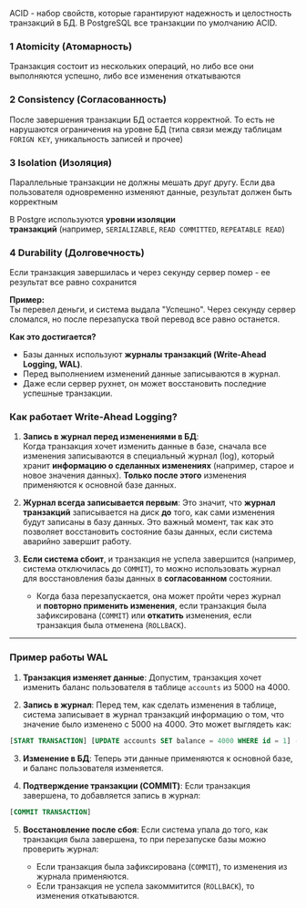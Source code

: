 ACID - набор свойств, которые гарантируют надежность и целостность транзакций в БД. В PostgreSQL все транзакции по умолчанию ACID.
### **1 Atomicity (Атомарность)**

Транзакция состоит из нескольких операций, но либо все они выполняются успешно, либо все изменения откатываются

### **2 Consistency (Согласованность)**

После завершения транзакции БД остается корректной. То есть не нарушаются ограничения на уровне БД (типа связи между таблицам `FORIGN KEY`, уникальность записей и прочее)

### **3 Isolation (Изоляция)**

Параллельные транзакции не должны мешать друг другу. Если два пользователя одновременно изменяют данные, результат должен быть корректным

В Postgre используются **уровни изоляции транзакций** (например, `SERIALIZABLE`, `READ COMMITTED`, `REPEATABLE READ`)

### **4 Durability (Долговечность)**

Если транзакция завершилась и через секунду сервер помер - ее результат все равно сохранится 

**Пример:**  
Ты перевел деньги, и система выдала "Успешно". Через секунду сервер сломался, но после перезапуска твой перевод все равно останется.

**Как это достигается?**

- Базы данных используют **журналы транзакций (Write-Ahead Logging, WAL)**.
- Перед выполнением изменений данные записываются в журнал.
- Даже если сервер рухнет, он может восстановить последние успешные транзакции.

### Как работает Write-Ahead Logging?

1. **Запись в журнал перед изменениями в БД**:  
    Когда транзакция хочет изменить данные в базе, сначала все изменения записываются в специальный журнал (log), который хранит **информацию о сделанных изменениях** (например, старое и новое значения данных). **Только после этого** изменения применяются к основной базе данных.
    
2. **Журнал всегда записывается первым**: Это значит, что **журнал транзакций** записывается на диск **до** того, как сами изменения будут записаны в базу данных. Это важный момент, так как это позволяет восстановить состояние базы данных, если система аварийно завершит работу.
    
3. **Если система сбоит**, и транзакция не успела завершится (например, система отключилась до `COMMIT`), то можно использовать журнал для восстановления базы данных в **согласованном** состоянии.
    
    - Когда база перезапускается, она может пройти через журнал и **повторно применить изменения**, если транзакция была зафиксирована (`COMMIT`) или **откатить** изменения, если транзакция была отменена (`ROLLBACK`).

---

### Пример работы WAL

1. **Транзакция изменяет данные**: Допустим, транзакция хочет изменить баланс пользователя в таблице `accounts` из 5000 на 4000.
    
2. **Запись в журнал**: Перед тем, как сделать изменения в таблице, система записывает в журнал транзакций информацию о том, что значение было изменено с 5000 на 4000. Это может выглядеть как:

```sql
[START TRANSACTION] [UPDATE accounts SET balance = 4000 WHERE id = 1] - старое значение 5000
```
    
3. **Изменение в БД**: Теперь эти данные применяются к основной базе, и баланс пользователя изменяется.
    
4. **Подтверждение транзакции (COMMIT)**: Если транзакция завершена, то добавляется запись в журнал:
    
```sql
[COMMIT TRANSACTION]
```
    
5. **Восстановление после сбоя**: Если система упала до того, как транзакция была завершена, то при перезапуске базы можно проверить журнал:
    
    - Если транзакция была зафиксирована (`COMMIT`), то изменения из журнала применяются.
    - Если транзакция не успела закоммитится (`ROLLBACK`), то изменения откатываются.


